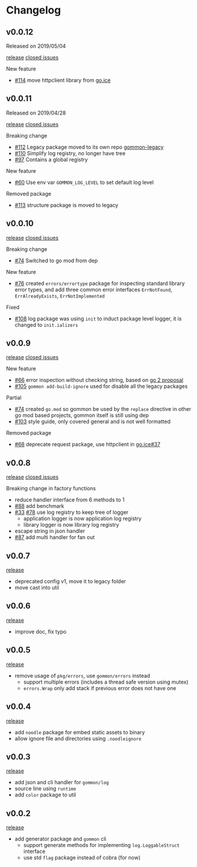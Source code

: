 # Changelog

## v0.0.12

Released on 2019/05/04

[release](https://github.com/dyweb/gommon/releases/tag/0.0.12) [closed issues](https://github.com/dyweb/gommon/issues?q=is%3Aclosed+milestone%3A0.0.12)

New feature

- [#114](https://github.com/dyweb/gommon/issues/114) move httpclient library from [go.ice](https://github.com/dyweb/go.ice)

## v0.0.11

Released on 2019/04/28

[release](https://github.com/dyweb/gommon/releases/tag/0.0.11) [closed issues](https://github.com/dyweb/gommon/issues?q=is%3Aissue+milestone%3A0.0.11+is%3Aclosed)

Breaking change

- [#112](https://github.com/dyweb/gommon/issues/112) Legacy package moved to its own repo [gommon-legacy](https://github.com/dyweb/gommon-legacy)
- [#110](https://github.com/dyweb/gommon/issues/110) Simplify log registry, no longer have tree
- [#97](https://github.com/dyweb/gommon/issues/97) Contains a global registry

New feature

- [#60](https://github.com/dyweb/gommon/issues/60) Use env var `GOMMON_LOG_LEVEL` to set default log level

Removed package

- [#113](https://github.com/dyweb/gommon/issues/113) structure package is moved to legacy

## v0.0.10

[release](https://github.com/dyweb/gommon/releases/tag/0.0.10) [closed issues](https://github.com/dyweb/gommon/issues?q=is%3Aissue+milestone%3A0.0.10+is%3Aclosed)

Breaking change

- [#74](https://github.com/dyweb/gommon/issues/74) Switched to go mod from dep

New feature

- [#76](https://github.com/dyweb/gommon/issues/76) created `errors/errortype` package for inspecting standard library error types, 
and add three common error interfaces `ErrNotFound`, `ErrAlreadyExists`, `ErrNotImplemented`

Fixed

- [#108](https://github.com/dyweb/gommon/issues/108) log package was using `init` to induct package level logger, it is changed to `init.ializers` 

## v0.0.9

[release](https://github.com/dyweb/gommon/releases/tag/0.0.9) [closed issues](https://github.com/dyweb/gommon/issues?q=is%3Aissue+milestone%3A0.0.9+is%3Aclosed)

New feature

- [#66](https://github.com/dyweb/gommon/issues/66) error inspection without checking string, based on [go 2 proposal](https://go.googlesource.com/proposal/+/master/design/go2draft-error-inspection.md)
- [#105](https://github.com/dyweb/gommon/issues/105) `gommon add-build-ignore` used for disable all the legacy packages

Partial

- [#74](https://github.com/dyweb/gommon/issues/74) created `go.mod` so gommon be used by the `replace` directive in other
go mod based projects, gommon itself is still using dep
- [#103](https://github.com/dyweb/gommon/issues/103) style guide, only covered general and is not well formatted

Removed package

- [#68](https://github.com/dyweb/gommon/issues/68) deprecate request package, use httpclient in [go.ice#37](https://github.com/dyweb/go.ice/issues/37)

## v0.0.8

[release](https://github.com/dyweb/gommon/releases/tag/0.0.8) [closed issues](https://github.com/dyweb/gommon/issues?q=is%3Aclosed+milestone%3A0.0.8)

Breaking change in factory functions

- reduce handler interface from 6 methods to 1
- [#88](https://github.com/dyweb/gommon/issues/88) add benchmark
- [#33](https://github.com/dyweb/gommon/issues/33) [#78](https://github.com/dyweb/gommon/issues/33) use log registry to keep tree of logger
  - application logger is now application log registry
  - library logger is now library log registry
- escape string in json handler
- [#87](https://github.com/dyweb/gommon/issues/87) add multi handler for fan out

## v0.0.7

[release](https://github.com/dyweb/gommon/releases/tag/0.0.7)

- deprecated config v1, move it to legacy folder
- move cast into util

## v0.0.6

[release](https://github.com/dyweb/gommon/releases/tag/0.0.6)

- improve doc, fix typo

## v0.0.5

[release](https://github.com/dyweb/gommon/releases/tag/0.0.5)

- remove usage of `pkg/errors`, use `gommon/errors` instead
  - support multiple errors (includes a thread safe version using mutex)
  - `errors.Wrap` only add stack if previous error does not have one

## v0.0.4

[release](https://github.com/dyweb/gommon/releases/tag/v0.0.4)

- add `noodle` package for embed static assets to binary
- allow ignore file and directories using `.noodleignore`

## v0.0.3

[release](https://github.com/dyweb/gommon/releases/tag/v0.0.3)

- add json and cli handler for `gommon/log`
- source line using `runtime`
- add `color` package to util

## v0.0.2 

[release](https://github.com/dyweb/gommon/releases/tag/v0.0.2)

- add generator package and `gommon` cli
  - support generate methods for implementing `log.LoggableStruct` interface
  - use std `flag` package instead of cobra (for now)

